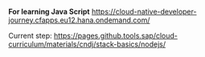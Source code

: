 **For learning Java Script**
https://cloud-native-developer-journey.cfapps.eu12.hana.ondemand.com/


Current step:
https://pages.github.tools.sap/cloud-curriculum/materials/cndj/stack-basics/nodejs/
